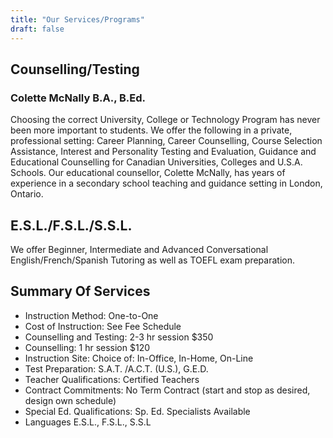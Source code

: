```yaml
---
title: "Our Services/Programs"
draft: false
---
```


## Counselling/Testing

### Colette McNally B.A., B.Ed.

Choosing the correct University, College or Technology Program has never been more important to students. We offer the following in a private, professional setting: Career Planning, Career Counselling, Course Selection Assistance, Interest and Personality Testing and Evaluation, Guidance and Educational Counselling for Canadian Universities, Colleges and U.S.A. Schools. Our educational counsellor, Colette McNally, has years of experience in a secondary school teaching and guidance setting in London, Ontario.

## E.S.L./F.S.L./S.S.L.

We offer Beginner, Intermediate and Advanced Conversational English/French/Spanish Tutoring as well as TOEFL exam preparation.

## Summary Of Services

- Instruction Method: One-to-One
- Cost of Instruction: See Fee Schedule
- Counselling and Testing: 2-3 hr session $350
- Counselling: 1 hr session $120
- Instruction Site: Choice of: In-Office, In-Home, On-Line
- Test Preparation: S.A.T. /A.C.T. (U.S.), G.E.D.
- Teacher Qualifications: Certified Teachers
- Contract Commitments: No Term Contract (start and stop as desired, design own schedule)
- Special Ed. Qualifications: Sp. Ed. Specialists Available
- Languages E.S.L., F.S.L., S.S.L